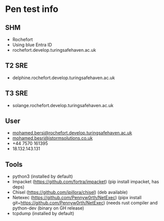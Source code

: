 # Pen test info

## SHM

- Rochefort
- Using blue Entra ID
- rochefort.develop.turingsafehaven.ac.uk

## T2 SRE

- delphine.rochefort.develop.turingsafehaven.ac.uk

## T3 SRE

- solange.rochefort.develop.turingsafehaven.ac.uk

## User

- mohamed.bersi@rochefort.develop.turingsafehaven.ac.uk
- mohamed.besri@istormsolutions.co.uk
- +44 7570 161395
- 18.132.143.131

## Tools

- python3 (installed by default)
- Impacket (https://github.com/fortra/impacket) (pip install impacket, has deps)
- Chisel (https://github.com/jpillora/chisel) (deb available)
- Netexec (https://github.com/Pennyw0rth/NetExec) (pipx install git+https://github.com/Pennyw0rth/NetExec) (needs rust compiler and python-dev (binary on GH release)
- tcpdump (installed by default)
